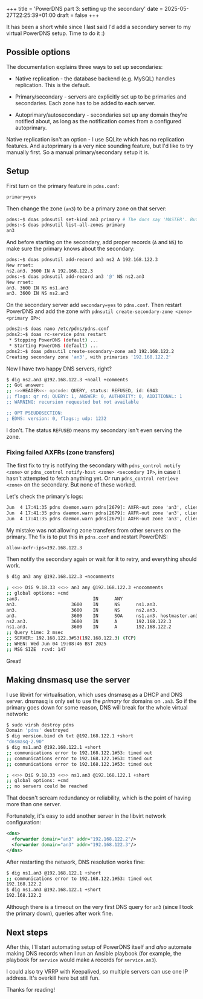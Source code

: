 +++
title = 'PowerDNS part 3: setting up the secondary'
date = 2025-05-27T22:25:39+01:00
draft = false
+++

It has been a short while since I last said I'd add a secondary server to my virtual PowerDNS setup.
Time to do it :)

## Possible options

The documentation explains three ways to set up secondaries:

- Native replication - the database backend (e.g. MySQL) handles replication. This is the default.

- Primary/secondary - servers are explicitly set up to be primaries and secondaries. Each zone has to be added
to each server.

- Autoprimary/autosecondary - secondaries set up any domain they're notified about, as long as the notification comes
from a configured autoprimary.

Native replication isn't an option - I use SQLite which has no replication features. And autoprimary is a very nice sounding feature, but I'd like to try
manually first. So a manual primary/secondary setup it is.

## Setup

First turn on the primary feature in `pdns.conf`:

```txt
primary=yes 
```

Then change the zone (`an3`) to be a primary zone on that server:

```sh
pdns:~$ doas pdnsutil set-kind an3 primary # The docs say 'MASTER'. But 'PRIMARY', 'primary' and 'master' also work
pdns:~$ doas pdnsutil list-all-zones primary
an3
```

And before starting on the secondary, add proper records (`A` and `NS`) to make sure the primary knows about the secondary:

```sh
pdns:~$ doas pdnsutil add-record an3 ns2 A 192.168.122.3
New rrset:
ns2.an3. 3600 IN A 192.168.122.3
pdns:~$ doas pdnsutil add-record an3 '@' NS ns2.an3
New rrset:
an3. 3600 IN NS ns1.an3
an3. 3600 IN NS ns2.an3
```

On the secondary server add `secondary=yes` to `pdns.conf`.
Then restart PowerDNS and add the zone with `pdnsutil create-secondary-zone <zone> <primary IP>`:

```sh
pdns2:~$ doas nano /etc/pdns/pdns.conf
pdns2:~$ doas rc-service pdns restart
 * Stopping PowerDNS (default) ...                                                     [ ok ]
 * Starting PowerDNS (default) ...                                                     [ ok ]
pdns2:~$ doas pdnsutil create-secondary-zone an3 192.168.122.2
Creating secondary zone 'an3', with primaries '192.168.122.2'
```

Now I have two happy DNS servers, right?

```sh
$ dig ns2.an3 @192.168.122.3 +noall +comments
;; Got answer:
;; ->>HEADER<<- opcode: QUERY, status: REFUSED, id: 6943
;; flags: qr rd; QUERY: 1, ANSWER: 0, AUTHORITY: 0, ADDITIONAL: 1
;; WARNING: recursion requested but not available

;; OPT PSEUDOSECTION:
; EDNS: version: 0, flags:; udp: 1232
```

I don't. The status `REFUSED` means my secondary isn't even serving the zone.

### Fixing failed AXFRs (zone transfers)

The first fix to try is notifying the secondary with `pdns_control notify <zone>` or `pdns_control notify-host <zone> <secondary IP>`, in case it
hasn't attempted to fetch anything yet. Or run `pdns_control retrieve <zone>` on the secondary. But none of these worked.

Let's check the primary's logs:

```txt
Jun  4 17:41:35 pdns daemon.warn pdns[2679]: AXFR-out zone 'an3', client '192.168.122.3:36603', transfer initiated
Jun  4 17:41:35 pdns daemon.warn pdns[2679]: AXFR-out zone 'an3', client '192.168.122.3:36603', denied: client IP has no permission
Jun  4 17:41:35 pdns daemon.warn pdns[2679]: AXFR-out zone 'an3', client '192.168.122.3:36603', failed: client may not request AXFR
```

My mistake was not allowing zone transfers from other servers on the primary. The fix is to put this in `pdns.conf` and restart PowerDNS:

```txt
allow-axfr-ips=192.168.122.3
```

Then notify the secondary again or wait for it to retry, and everything should work.

```sh
$ dig an3 any @192.168.122.3 +nocomments

; <<>> DiG 9.18.33 <<>> an3 any @192.168.122.3 +nocomments
;; global options: +cmd
;an3.                           IN      ANY
an3.                    3600    IN      NS      ns1.an3.
an3.                    3600    IN      NS      ns2.an3.
an3.                    3600    IN      SOA     ns1.an3. hostmaster.an3. 3 10800 3600 604800 3600
ns2.an3.                3600    IN      A       192.168.122.3
ns1.an3.                3600    IN      A       192.168.122.2
;; Query time: 2 msec
;; SERVER: 192.168.122.3#53(192.168.122.3) (TCP)
;; WHEN: Wed Jun 04 19:08:46 BST 2025
;; MSG SIZE  rcvd: 147
```

Great!

## Making dnsmasq use the server

I use libvirt for virtualisation, which uses dnsmasq as a DHCP and DNS server. dnsmasq is only set to use the _primary_ for domains on
`.an3`. So if the primary goes down for some reason, DNS will break for the whole virtual network:

```sh
$ sudo virsh destroy pdns
Domain 'pdns' destroyed
$ dig version.bind ch txt @192.168.122.1 +short
"dnsmasq-2.90"
$ dig ns1.an3 @192.168.122.1 +short
;; communications error to 192.168.122.1#53: timed out
;; communications error to 192.168.122.1#53: timed out
;; communications error to 192.168.122.1#53: timed out

; <<>> DiG 9.18.33 <<>> ns1.an3 @192.168.122.1 +short
;; global options: +cmd
;; no servers could be reached
```

That doesn't scream redundancy or reliability, which is the point of having more than one server.

Fortunately, it's easy to add another server in the libvirt network configuration:

```xml
<dns>
  <forwarder domain="an3" addr="192.168.122.2"/>
  <forwarder domain="an3" addr="192.168.122.3"/>
</dns>
```

After restarting the network, DNS resolution works fine:

```sh
$ dig ns1.an3 @192.168.122.1 +short
;; communications error to 192.168.122.1#53: timed out
192.168.122.2
$ dig ns1.an3 @192.168.122.1 +short
192.168.122.2
```

Although there is a timeout on the very first DNS query for `an3` (since I took the primary down), queries after work fine.

## Next steps

After this, I'll start automating setup of PowerDNS itself and _also_ automate making DNS records when I run an Ansible playbook
(for example, the playbook for `service` would make `A` records for `service.an3`).

I could also try VRRP with Keepalived, so multiple servers can use one IP address. It's overkill here but still fun.

Thanks for reading!
